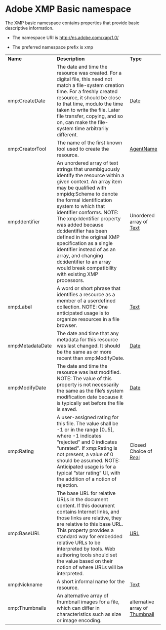 # Adobe XMP Basic namespace

The XMP basic namespace contains properties that provide basic descriptive information.

- The namespace URI is http://ns.adobe.com/xap/1.0/

- The preferred namespace prefix is xmp

|    |           |    |
|----|-----------|----|
|**Name**|**Description**|**Type**|
|xmp:CreateDate|The date and time the resource was created. For a digital file, this need not match a file-system creation time. For a freshly created resource, it should be close to that time, modulo the time taken to write the file. Later file transfer, copying, and so on, can make the file-system time arbitrarily different.  |[Date](./XMPDataTypes/index.md#date)|
|xmp:CreatorTool|The name of the first known tool used to create the resource.  |[AgentName](./XMPDataTypes/index.md#agent-name)|
|xmp:Identifier|An unordered array of text strings that unambiguously identify the resource within a given context. An array item may be qualified with xmpidq:Scheme to denote the formal identification system to which that identifier conforms. NOTE: The xmp:Identifier property was added because dc:identifier has been defined in the original XMP specification as a single identifier instead of as an array, and changing dc:identifier to an array would break compatibility with existing XMP processors.  |Unordered array of [Text](./XMPDataTypes/index.md#text)|
|xmp:Label|A word or short phrase that identifies a resource as a member of a userdefined collection. NOTE: One anticipated usage is to organize resources in a file browser.  |[Text](./XMPDataTypes/index.md#text)|
|xmp:MetadataDate|The date and time that any metadata for this resource was last changed. It should be the same as or more recent than xmp:ModifyDate.  |[Date](./XMPDataTypes/index.md#date)|
|xmp:ModifyDate|The date and time the resource was last modified. NOTE: The value of this property is not necessarily the same as the file’s system modification date because it is typically set before the file is saved.  |[Date](./XMPDataTypes/index.md#date)|
|xmp:Rating|A user-assigned rating for this file. The value shall be -1 or in the range [0..5], where -1 indicates “rejected” and 0 indicates “unrated”. If xmp:Rating is not present, a value of 0 should be assumed. NOTE: Anticipated usage is for a typical “star rating” UI, with the addition of a notion of rejection.  |Closed Choice of [Real](./XMPDataTypes/index.md#real)|
|xmp:BaseURL|The base URL for relative URLs in the document content. If this document contains Internet links, and those links are relative, they are relative to this base URL. This property provides a standard way for embedded relative URLs to be interpreted by tools. Web authoring tools should set the value based on their notion of where URLs will be interpreted.  |[URL](./XMPDataTypes/index.md#url)|
|xmp:Nickname|A short informal name for the resource.  |[Text](./XMPDataTypes/index.md#text)|
|xmp:Thumbnails|An alternative array of thumbnail images for a file, which can differ in characteristics such as size or image encoding.  |alternative array of [Thumbnail](./XMPDataTypes/Thumbnails.md)|
